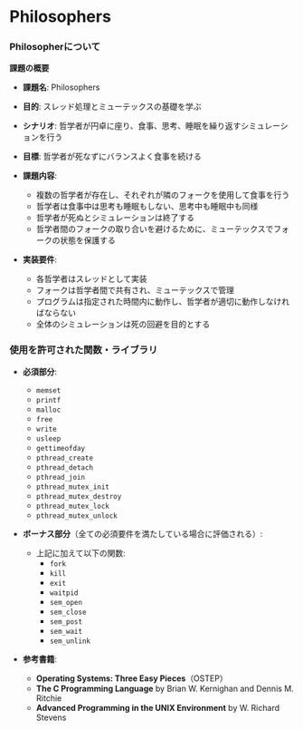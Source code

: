 # Philosophers

### Philosopherについて

**課題の概要**

- **課題名**: Philosophers
- **目的**: スレッド処理とミューテックスの基礎を学ぶ
- **シナリオ**: 哲学者が円卓に座り、食事、思考、睡眠を繰り返すシミュレーションを行う
- **目標**: 哲学者が死なずにバランスよく食事を続ける
- **課題内容**:
  - 複数の哲学者が存在し、それぞれが隣のフォークを使用して食事を行う
  - 哲学者は食事中は思考も睡眠もしない、思考中も睡眠中も同様
  - 哲学者が死ぬとシミュレーションは終了する
  - 哲学者間のフォークの取り合いを避けるために、ミューテックスでフォークの状態を保護する

- **実装要件**:
  - 各哲学者はスレッドとして実装
  - フォークは哲学者間で共有され、ミューテックスで管理
  - プログラムは指定された時間内に動作し、哲学者が適切に動作しなければならない
  - 全体のシミュレーションは死の回避を目的とする


### 使用を許可された関数・ライブラリ

- **必須部分**:
  - `memset`
  - `printf`
  - `malloc`
  - `free`
  - `write`
  - `usleep`
  - `gettimeofday`
  - `pthread_create`
  - `pthread_detach`
  - `pthread_join`
  - `pthread_mutex_init`
  - `pthread_mutex_destroy`
  - `pthread_mutex_lock`
  - `pthread_mutex_unlock`

- **ボーナス部分**（全ての必須要件を満たしている場合に評価される）:
  - 上記に加えて以下の関数:
    - `fork`
    - `kill`
    - `exit`
    - `waitpid`
    - `sem_open`
    - `sem_close`
    - `sem_post`
    - `sem_wait`
    - `sem_unlink`

- **参考書籍**:
  - **Operating Systems: Three Easy Pieces**（OSTEP）
  - **The C Programming Language** by Brian W. Kernighan and Dennis M. Ritchie
  - **Advanced Programming in the UNIX Environment** by W. Richard Stevens
